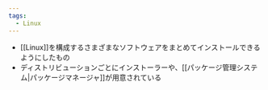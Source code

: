 ```yaml
---
tags:
  - Linux
---
```

- [[Linux]]を構成するさまざまなソフトウェアをまとめてインストールできるようにしたもの
- ディストリビューションごとにインストーラーや、[[パッケージ管理システム|パッケージマネージャ]]が用意されている